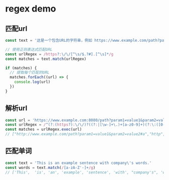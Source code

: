 # regex demo

## 匹配url

```js
const text = '这是一个包含URL的字符串，例如 https://www.example.com/path?param1=value1&param2=value2'

// 使用正则表达式匹配URL
const urlRegex = /https?:\/\/[^\s/$.?#].[^\s]*/g
const matches = text.match(urlRegex)

if (matches) {
  // 提取每个匹配的URL
  matches.forEach((url) => {
    console.log(url)
  })
}
```

<script>
  const url = 'https://www.example.com:8080/path?param1=value1&param2=value2'
  const urlRegex = /(?:(https?):\/\/)?((?:|[\w-]+\.)+[a-z0-9]+)(?:\:([0-9]*))?(?:(\/[^/?#]+)*)?(\?[^#]+)?(#.+)?$/i
  const matches = urlRegex.exec(url)
  console.log("🚀 ~ file: regexDemo.md:24 ~ matches:", matches)
</script>

## 解析url
```js
const url = 'https://www.example.com:8080/path?param1=value1&param2=value2'
const urlRegex = /^(?:(https?):\/\/)?((?:|[\w-]+\.)+[a-z0-9]+)(?:\:([0-9]*))?(?:(\/[^/?#]+)*)?(\?[^#]+)?(#.+)?$/i
const matches = urlRegex.exec(url)
// ["http://www.example.com/path?param1=value1&param2=value2#a","http","www.example.com","8080","/path","?param1=value1&param2=value2","#a"]
```

## 匹配单词
```js
const text = 'This is an example sentence with company\'s words.'
const words = text.match(/[a-zA-Z'-]+/g)
// ['This',  'is', 'an', 'example', 'sentence', 'with', "company's", 'words']
```